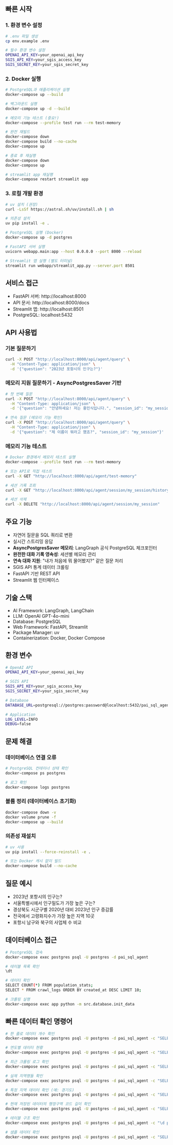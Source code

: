 
## 빠른 시작

### 1. 환경 변수 설정

```bash
# .env 파일 생성
cp env.example .env

# 필수 환경 변수 설정
OPENAI_API_KEY=your_openai_api_key
SGIS_API_KEY=your_sgis_access_key
SGIS_SECRET_KEY=your_sgis_secret_key
```

### 2. Docker 실행

```bash
# PostgreSQL과 애플리케이션 실행
docker-compose up --build

# 백그라운드 실행
docker-compose up -d --build

# 메모리 기능 테스트 (중요!)
docker-compose --profile test run --rm test-memory

# 완전 재빌드
docker-compose down
docker-compose build --no-cache
docker-compose up

# 종료 후 재실행
docker-compose down
docker-compose up

# streamlit app 재실행
docker-compose restart streamlit app
```

### 3. 로컬 개발 환경

```bash
# uv 설치 (권장)
curl -LsSf https://astral.sh/uv/install.sh | sh

# 의존성 설치
uv pip install -e .

# PostgreSQL 실행 (Docker)
docker-compose up -d postgres

# FastAPI 서버 실행
uvicorn webapp.main:app --host 0.0.0.0 --port 8000 --reload

# Streamlit 앱 실행 (별도 터미널)
streamlit run webapp/streamlit_app.py --server.port 8501
```

## 서비스 접근

- FastAPI 서버: http://localhost:8000
- API 문서: http://localhost:8000/docs
- Streamlit 앱: http://localhost:8501
- PostgreSQL: localhost:5432

## API 사용법

### 기본 질문하기
```bash
curl -X POST "http://localhost:8000/api/agent/query" \
  -H "Content-Type: application/json" \
  -d '{"question": "2023년 포항시의 인구는?"}'
```

### 메모리 지원 질문하기 - AsyncPostgresSaver 기반
```bash
# 첫 번째 질문
curl -X POST "http://localhost:8000/api/agent/query" \
  -H "Content-Type: application/json" \
  -d '{"question": "안녕하세요! 저는 홍민식입니다.", "session_id": "my_session"}'

# 연속 질문 (메모리 기능 확인)
curl -X POST "http://localhost:8000/api/agent/query" \
  -H "Content-Type: application/json" \
  -d '{"question": "제 이름이 뭐라고 했죠?", "session_id": "my_session"}'
```

### 메모리 기능 테스트
```bash
# Docker 환경에서 메모리 테스트 실행
docker-compose --profile test run --rm test-memory

# 또는 API로 직접 테스트
curl -X GET "http://localhost:8000/api/agent/test-memory"

# 세션 기록 조회
curl -X GET "http://localhost:8000/api/agent/session/my_session/history"

# 세션 삭제
curl -X DELETE "http://localhost:8000/api/agent/session/my_session"
```

## 주요 기능

- 자연어 질문을 SQL 쿼리로 변환
- 실시간 스트리밍 응답
- **AsyncPostgresSaver 메모리**: LangGraph 공식 PostgreSQL 체크포인터
- **완전한 대화 기록 영속성**: 세션별 메모리 관리
- **연속 대화 지원**: "내가 처음에 뭐 물어봤지?" 같은 질문 처리
- SGIS API 통계 데이터 크롤링
- FastAPI 기반 REST API
- Streamlit 웹 인터페이스

## 기술 스택

- AI Framework: LangGraph, LangChain
- LLM: OpenAI GPT-4o-mini
- Database: PostgreSQL
- Web Framework: FastAPI, Streamlit
- Package Manager: uv
- Containerization: Docker, Docker Compose

## 환경 변수

```bash
# OpenAI API
OPENAI_API_KEY=your_openai_api_key

# SGIS API
SGIS_API_KEY=your_sgis_access_key
SGIS_SECRET_KEY=your_sgis_secret_key

# Database
DATABASE_URL=postgresql://postgres:password@localhost:5432/pai_sql_agent

# Application
LOG_LEVEL=INFO
DEBUG=false
```

## 문제 해결

### 데이터베이스 연결 오류
```bash
# PostgreSQL 컨테이너 상태 확인
docker-compose ps postgres

# 로그 확인
docker-compose logs postgres
```

### 볼륨 정리 (데이터베이스 초기화)
```bash
docker-compose down -v
docker volume prune -f
docker-compose up --build
```

### 의존성 재설치
```bash
# uv 사용
uv pip install --force-reinstall -e .

# 또는 Docker 캐시 없이 빌드
docker-compose build --no-cache
```

## 질문 예시

- 2023년 포항시의 인구는?
- 서울특별시에서 인구밀도가 가장 높은 구는?
- 경상북도 시군구별 2020년 대비 2023년 인구 증감률
- 전국에서 고령화지수가 가장 높은 지역 10곳
- 포항시 남구와 북구의 사업체 수 비교

## 데이터베이스 접근

```bash
# PostgreSQL 접속
docker-compose exec postgres psql -U postgres -d pai_sql_agent

# 테이블 목록 확인
\dt

# 데이터 확인
SELECT COUNT(*) FROM population_stats;
SELECT * FROM crawl_logs ORDER BY created_at DESC LIMIT 10;

# 크롤링 실행
docker-compose exec app python -m src.database.init_data
```

## 빠른 데이터 확인 명령어

```bash
# 한 줄로 데이터 개수 확인
docker-compose exec postgres psql -U postgres -d pai_sql_agent -c "SELECT COUNT(*) FROM population_stats;"

# 연도별 데이터 현황
docker-compose exec postgres psql -U postgres -d pai_sql_agent -c "SELECT year, COUNT(*) FROM population_stats GROUP BY year ORDER BY year;"

# 최근 크롤링 로그 확인
docker-compose exec postgres psql -U postgres -d pai_sql_agent -c "SELECT api_endpoint, year, status, created_at FROM crawl_logs ORDER BY created_at DESC LIMIT 5;"

# 실제 지역명들 확인
docker-compose exec postgres psql -U postgres -d pai_sql_agent -c "SELECT DISTINCT adm_nm FROM population_stats ORDER BY adm_nm;"

# 특정 지역 데이터 확인 (예: 경기도)
docker-compose exec postgres psql -U postgres -d pai_sql_agent -c "SELECT year, adm_nm, tot_ppltn FROM population_stats WHERE adm_nm LIKE '%경기도%' ORDER BY year;"

# 현재 저장된 데이터의 행정구역 코드 길이 확인
docker-compose exec postgres psql -U postgres -d pai_sql_agent -c "SELECT adm_cd, adm_nm, LENGTH(adm_cd) as code_length FROM population_stats WHERE year = 2023 ORDER BY adm_cd LIMIT 10;"

# 테이블 구조 확인
docker-compose exec postgres psql -U postgres -d pai_sql_agent -c "\d population_stats"

# 샘플 데이터 확인
docker-compose exec postgres psql -U postgres -d pai_sql_agent -c "SELECT adm_cd, adm_nm, tot_ppltn FROM population_stats WHERE year = 2023 ORDER BY adm_cd;"

```

